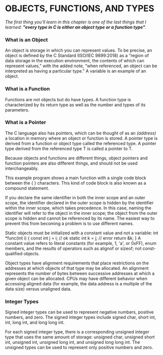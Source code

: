 # OBJECTS, FUNCTIONS, AND TYPES
_The first thing you’ll learn in this chapter is one of the
last things that I learned: **"every type in C is either an
object type or a function type"**._

### What is an Object
An object is storage in which you can represent values. 
To be precise, an
object is defined by the C Standard (ISO/IEC 9899:2018) as a 
“region of data storage in the execution environment, the 
contents of which can represent values,” with the added note, 
“when referenced, an object can be interpreted as having a 
particular type.” A variable is an example of an object.

### What is a Function
Functions are not objects but do have types. 
A function type is characterized by its return type 
as well as the number and types of its parameters.

### What is a Pointer
The C language also has pointers, which can be thought of as 
an _(address)_ a location in memory where an object or function 
is stored. A pointer type is derived from a function or object
type called the referenced type. A pointer type derived from 
the referenced type T is called a pointer to T.

Because objects and functions are different things, object pointers and
function pointers are also different things, and should not be used 
interchangeably.

This example program shows a main function with a single code block
between the { } characters. This kind of code block is also known as a compound
statement.

If you declare the same identifier in both the inner scope and an outer
scope, the identifier declared in the outer scope is hidden by the identifier
within the inner scope, which takes precedence. In this case, naming the
identifier will refer to the object in the inner scope; the object from the
outer scope is hidden and cannot be referenced by its name. The easiest
way to prevent this from becoming a problem is to use different names.

Static objects must be initialized with a constant value and not a
variable:
int *func(int i) {
const int j = i; // ok
static int k = j; // error
return &k;
}
A constant value refers to literal constants (for example, 1, 'a', or 0xFF),
enum members, and the results of operators such as alignof or sizeof; not
const-qualified objects.

Object types have alignment requirements that place restrictions on the
addresses at which objects of that type may be allocated. An alignment represents
the number of bytes between successive addresses at which a given
object can be allocated. CPUs may have different behavior when accessing
aligned data (for example, the data address is a multiple of the data size)
versus unaligned data.

### Integer Types
Signed integer types can be used to represent negative numbers, positive numbers,
and zero. The signed integer types include signed char, short int, int,
long int, and long long int.

For each signed integer type, there is a corresponding unsigned integer
type that uses the same amount of storage: unsigned char, unsigned short int,
unsigned int, unsigned long int, and unsigned long long int. The unsigned
types can be used to represent only positive numbers and zero.